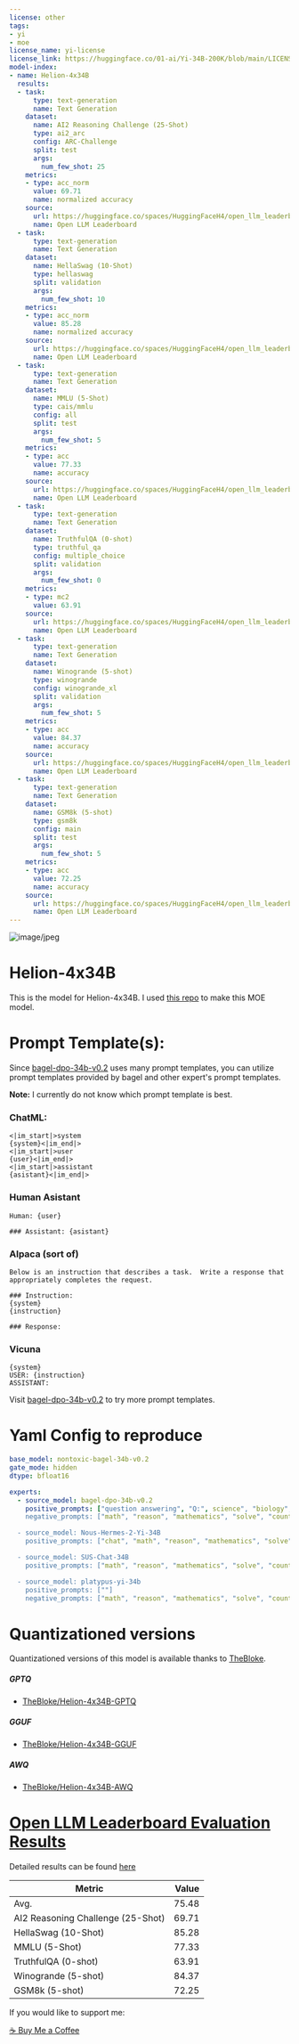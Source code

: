 ```yaml
---
license: other
tags:
- yi
- moe
license_name: yi-license
license_link: https://huggingface.co/01-ai/Yi-34B-200K/blob/main/LICENSE
model-index:
- name: Helion-4x34B
  results:
  - task:
      type: text-generation
      name: Text Generation
    dataset:
      name: AI2 Reasoning Challenge (25-Shot)
      type: ai2_arc
      config: ARC-Challenge
      split: test
      args:
        num_few_shot: 25
    metrics:
    - type: acc_norm
      value: 69.71
      name: normalized accuracy
    source:
      url: https://huggingface.co/spaces/HuggingFaceH4/open_llm_leaderboard?query=Weyaxi/Helion-4x34B
      name: Open LLM Leaderboard
  - task:
      type: text-generation
      name: Text Generation
    dataset:
      name: HellaSwag (10-Shot)
      type: hellaswag
      split: validation
      args:
        num_few_shot: 10
    metrics:
    - type: acc_norm
      value: 85.28
      name: normalized accuracy
    source:
      url: https://huggingface.co/spaces/HuggingFaceH4/open_llm_leaderboard?query=Weyaxi/Helion-4x34B
      name: Open LLM Leaderboard
  - task:
      type: text-generation
      name: Text Generation
    dataset:
      name: MMLU (5-Shot)
      type: cais/mmlu
      config: all
      split: test
      args:
        num_few_shot: 5
    metrics:
    - type: acc
      value: 77.33
      name: accuracy
    source:
      url: https://huggingface.co/spaces/HuggingFaceH4/open_llm_leaderboard?query=Weyaxi/Helion-4x34B
      name: Open LLM Leaderboard
  - task:
      type: text-generation
      name: Text Generation
    dataset:
      name: TruthfulQA (0-shot)
      type: truthful_qa
      config: multiple_choice
      split: validation
      args:
        num_few_shot: 0
    metrics:
    - type: mc2
      value: 63.91
    source:
      url: https://huggingface.co/spaces/HuggingFaceH4/open_llm_leaderboard?query=Weyaxi/Helion-4x34B
      name: Open LLM Leaderboard
  - task:
      type: text-generation
      name: Text Generation
    dataset:
      name: Winogrande (5-shot)
      type: winogrande
      config: winogrande_xl
      split: validation
      args:
        num_few_shot: 5
    metrics:
    - type: acc
      value: 84.37
      name: accuracy
    source:
      url: https://huggingface.co/spaces/HuggingFaceH4/open_llm_leaderboard?query=Weyaxi/Helion-4x34B
      name: Open LLM Leaderboard
  - task:
      type: text-generation
      name: Text Generation
    dataset:
      name: GSM8k (5-shot)
      type: gsm8k
      config: main
      split: test
      args:
        num_few_shot: 5
    metrics:
    - type: acc
      value: 72.25
      name: accuracy
    source:
      url: https://huggingface.co/spaces/HuggingFaceH4/open_llm_leaderboard?query=Weyaxi/Helion-4x34B
      name: Open LLM Leaderboard
---
```

![image/jpeg](https://cdn-uploads.huggingface.co/production/uploads/6468ce47e134d050a58aa89c/GA28gWAezC9qhrTcwSfuA.jpeg)

# Helion-4x34B

This is the model for Helion-4x34B. I used [this repo](https://bit.ly/weyaxi-moe-repo) to make this MOE model.

# Prompt Template(s):

Since [bagel-dpo-34b-v0.2](https://huggingface.co/jondurbin/bagel-dpo-34b-v0.2) uses many prompt templates, you can utilize prompt templates provided by bagel and other expert's prompt templates.

**Note:** I currently do not know which prompt template is best.

### ChatML:

```
<|im_start|>system
{system}<|im_end|>
<|im_start|>user
{user}<|im_end|>
<|im_start|>assistant
{asistant}<|im_end|>
```

### Human Asistant

```
Human: {user}

### Assistant: {asistant}
```

### Alpaca (sort of)

```
Below is an instruction that describes a task.  Write a response that appropriately completes the request.

### Instruction:
{system}
{instruction}

### Response:
```

### Vicuna

```
{system}
USER: {instruction}
ASSISTANT: 
```

Visit [bagel-dpo-34b-v0.2](https://huggingface.co/jondurbin/bagel-dpo-34b-v0.2) to try more prompt templates. 

# Yaml Config to reproduce

```yaml
base_model: nontoxic-bagel-34b-v0.2
gate_mode: hidden
dtype: bfloat16

experts:
  - source_model: bagel-dpo-34b-v0.2
    positive_prompts: ["question answering", "Q:", science", "biology", "chemistry", "physics"]
    negative_prompts: ["math", "reason", "mathematics", "solve", "count", "code", "python", "javascript", "programming", "algorithm"]

  - source_model: Nous-Hermes-2-Yi-34B
    positive_prompts: ["chat", "math", "reason", "mathematics", "solve", "count", "python", "javascript", "programming", "algorithm", "tell me", "assistant"]

  - source_model: SUS-Chat-34B
    positive_prompts: ["math", "reason", "mathematics", "solve", "count", "assistant"]

  - source_model: platypus-yi-34b
    positive_prompts: [""]
    negative_prompts: ["math", "reason", "mathematics", "solve", "count"]
```

# Quantizationed versions

Quantizationed versions of this model is available thanks to [TheBloke](https://hf.co/TheBloke).

##### GPTQ

- [TheBloke/Helion-4x34B-GPTQ](https://huggingface.co/TheBloke/Helion-4x34B-GPTQ)

##### GGUF

- [TheBloke/Helion-4x34B-GGUF](https://huggingface.co/TheBloke/Helion-4x34B-GGUF)

##### AWQ

- [TheBloke/Helion-4x34B-AWQ](https://huggingface.co/TheBloke/Helion-4x34B-AWQ)


# [Open LLM Leaderboard Evaluation Results](https://huggingface.co/spaces/HuggingFaceH4/open_llm_leaderboard)
Detailed results can be found [here](https://huggingface.co/datasets/open-llm-leaderboard/details_Weyaxi__Helion-4x34B)

|             Metric              |Value|
|---------------------------------|----:|
|Avg.                             |75.48|
|AI2 Reasoning Challenge (25-Shot)|69.71|
|HellaSwag (10-Shot)              |85.28|
|MMLU (5-Shot)                    |77.33|
|TruthfulQA (0-shot)              |63.91|
|Winogrande (5-shot)              |84.37|
|GSM8k (5-shot)                   |72.25|

If you would like to support me:

[☕ Buy Me a Coffee](https://www.buymeacoffee.com/weyaxi)
